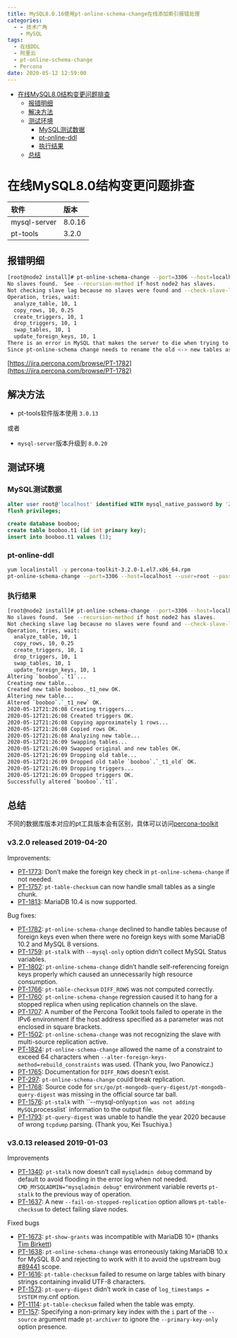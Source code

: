 ```yaml
---
title: MySQL8.0.16使用pt-online-schema-change在线添加索引报错处理
categories:
  - - 技术广角
    - MySQL
tags:
  - 在线DDL
  - 阿里云
  - pt-online-schema-change
  - Percona
date: 2020-05-12 12:59:00
---
```


<!-- MDTOC maxdepth:6 firsth1:1 numbering:0 flatten:0 bullets:1 updateOnSave:1 -->

- [在线MySQL8.0结构变更问题排查](#在线mysql80结构变更问题排查)   
   - [报错明细](#报错明细)   
   - [解决方法](#解决方法)   
   - [测试环境](#测试环境)   
      - [MySQL测试数据](#mysql测试数据)   
      - [pt-online-ddl](#pt-online-ddl)   
      - [执行结果](#执行结果)   
   - [总结](#总结)   

<!-- /MDTOC -->

# 在线MySQL8.0结构变更问题排查

|软件|版本|
|:--|:--|
|mysql-server|8.0.16|
|pt-tools|3.2.0|

## 报错明细

```bash
[root@node2 install]# pt-online-schema-change --port=3306 --host=localhost --user=root --password=xxx --alter="add index TMS_LEG_IDS (ID,CHANGE_ORG_ID,FROM_RECEIVER_ID,TO_RECEIVER_ID,TO_REGIONZONE_ID)" D=wlyotwb,t=tms_leg_test --no-version-check --execute --charset=utf8
No slaves found.  See --recursion-method if host node2 has slaves.
Not checking slave lag because no slaves were found and --check-slave-lag was not specified.
Operation, tries, wait:
  analyze_table, 10, 1
  copy_rows, 10, 0.25
  create_triggers, 10, 1
  drop_triggers, 10, 1
  swap_tables, 10, 1
  update_foreign_keys, 10, 1
There is an error in MySQL that makes the server to die when trying to rename a table with FKs. See https://bugs.mysql.com/bug.php?id=96145
Since pt-online-schema change needs to rename the old <-> new tables as the final step, and the requested table has FKs, it cannot be executed under the current MySQL version
```

[https://jira.percona.com/browse/PT-1782](https://jira.percona.com/browse/PT-1782)


## 解决方法

* pt-tools软件版本使用 `3.0.13`

或者

* `mysql-server`版本升级到 `8.0.20`


## 测试环境


### MySQL测试数据

```SQL
alter user root@'localhost' identified WITH mysql_native_password by 'Zyadmin123';
flush privileges;

create database booboo;
create table booboo.t1 (id int primary key);
insert into booboo.t1 values (1);
```

### pt-online-ddl


```bash
yum localinstall -y percona-toolkit-3.2.0-1.el7.x86_64.rpm
pt-online-schema-change --port=3306 --host=localhost --user=root --password=Zyadmin123 --alter="add column name varchar(22)" D=booboo,t=t1 --no-version-check --execute --charset=utf8
```

### 执行结果


```bash
[root@node2 install]# pt-online-schema-change --port=3306 --host=localhost --user=root --password=Zyadmin123 --alter="add column name varchar(22)" D=booboo,t=t1 --no-version-check --execute --charset=utf8
No slaves found.  See --recursion-method if host node2 has slaves.
Not checking slave lag because no slaves were found and --check-slave-lag was not specified.
Operation, tries, wait:
  analyze_table, 10, 1
  copy_rows, 10, 0.25
  create_triggers, 10, 1
  drop_triggers, 10, 1
  swap_tables, 10, 1
  update_foreign_keys, 10, 1
Altering `booboo`.`t1`...
Creating new table...
Created new table booboo._t1_new OK.
Altering new table...
Altered `booboo`.`_t1_new` OK.
2020-05-12T21:26:08 Creating triggers...
2020-05-12T21:26:08 Created triggers OK.
2020-05-12T21:26:08 Copying approximately 1 rows...
2020-05-12T21:26:08 Copied rows OK.
2020-05-12T21:26:08 Analyzing new table...
2020-05-12T21:26:09 Swapping tables...
2020-05-12T21:26:09 Swapped original and new tables OK.
2020-05-12T21:26:09 Dropping old table...
2020-05-12T21:26:09 Dropped old table `booboo`.`_t1_old` OK.
2020-05-12T21:26:09 Dropping triggers...
2020-05-12T21:26:09 Dropped triggers OK.
Successfully altered `booboo`.`t1`.
```

## 总结

不同的数据库版本对应的pt工具版本会有区别，具体可以访问[percona-toolkit](https://www.percona.com/doc/percona-toolkit/LATEST/index.html)

### v3.2.0 released 2019-04-20

Improvements:

- [PT-1773](https://jira.percona.com/browse/PT-1773): Don’t make the foreign key check in `pt-online-schema-change` if not needed.
- [PT-1757](https://jira.percona.com/browse/PT-1757): `pt-table-checksum` can now handle small tables as a single chunk.
- [PT-1813](https://jira.percona.com/browse/PT-1813): MariaDB 10.4 is now supported.

Bug fixes:

- [PT-1782](https://jira.percona.com/browse/PT-1782): `pt-online-schema-change` declined to handle tables because of foreign keys even when there were no foreign keys with some MariaDB 10.2 and MySQL 8 versions.
- [PT-1759](https://jira.percona.com/browse/PT-1759): `pt-stalk` with `--mysql-only` option didn’t collect MySQL Status variables.
- [PT-1802](https://jira.percona.com/browse/PT-1802): `pt-online-schema-change` didn’t handle self-referencing foreign keys properly which caused an unnecessarily high resource consumption.
- [PT-1766](https://jira.percona.com/browse/PT-1766): `pt-table-checksum` `DIFF_ROWS` was not computed correctly.
- [PT-1760](https://jira.percona.com/browse/PT-1760): `pt-online-schema-change` regression caused it to hang for a stopped replica when using replication channels on the slave.
- [PT-1707](https://jira.percona.com/browse/PT-1707): A number of the Percona Toolkit tools failed to operate in the IPv6 environment if the host address specified as a parameter was not enclosed in square brackets.
- [PT-1502](https://jira.percona.com/browse/PT-1502): `pt-online-schema-change` was not recognizing the slave with multi-source replication active.
- [PT-1824](https://jira.percona.com/browse/PT-1824): `pt-online-schema-change` allowed the name of a constraint to exceed 64 characters when `--alter-foreign-keys-method=rebuild_constraints` was used. (Thank you, Iwo Panowicz.)
- [PT-1765](https://jira.percona.com/browse/PT-1765): Documentation for `DIFF_ROWS` doesn’t exist.
- [PT-297](https://jira.percona.com/browse/PT-297): `pt-online-schema-change` could break replication.
- [PT-1768](https://jira.percona.com/browse/PT-1768): Source code for `src/go/pt-mongodb-query-digest/pt-mongodb-query-digest` was missing in the official source tar ball.
- [PT-1576](https://jira.percona.com/browse/PT-1576): `pt-stalk` with ``--mysql-only` option was not adding MySQL `processlist` information to the output file.
- [PT-1793](https://jira.percona.com/browse/PT-1793): `pt-query-digest` was unable to handle the year 2020 because of wrong `tcpdump` parsing. (Thank you, Kei Tsuchiya.)

### v3.0.13 released 2019-01-03

Improvements

- [PT-1340](https://jira.percona.com/browse/PT-1340): `pt-stalk` now doesn’t call `mysqladmin debug` command by default to avoid flooding in the error log when not needed. `CMD_MYSQLADMIN="mysqladmin debug"` environment variable reverts `pt-stalk` to the previous way of operation.
- [PT-1637](https://jira.percona.com/browse/PT-1637): A new `--fail-on-stopped-replication` option allows `pt-table-checksum` to detect failing slave nodes.

Fixed bugs

- [PT-1673](https://jira.percona.com/browse/PT-1673): `pt-show-grants` was incompatible with MariaDB 10+ (thanks [Tim Birkett](https://github.com/pysysops))
- [PT-1638](https://jira.percona.com/browse/PT-1638): `pt-online-schema-change` was erroneously taking MariaDB 10.x for MySQL 8.0 and rejecting to work with it to avoid the upstream bug [#89441](https://bugs.mysql.com/bug.php?id=89441) scope.
- [PT-1616](https://jira.percona.com/browse/PT-1616): `pt-table-checksum` failed to resume on large tables with binary strings containing invalid UTF-8 characters.
- [PT-1573](https://jira.percona.com/browse/PT-1573): `pt-query-digest` didn’t work in case of `log_timestamps = SYSTEM` my.cnf option.
- [PT-1114](https://jira.percona.com/browse/PT-1114): `pt-table-checksum` failed when the table was empty.
- [PT-157](https://jira.percona.com/browse/PT-157): Specifying a non-primary key index with the `i` part of the `--source` argument made `pt-archiver` to ignore the `--primary-key-only` option presence.
